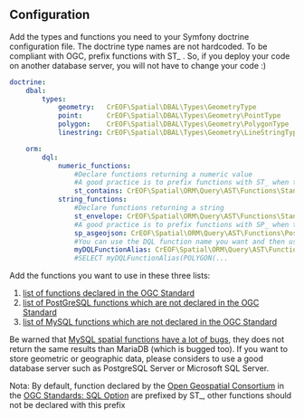 ## Configuration
Add the types and functions you need to your Symfony doctrine configuration file. 
The doctrine type names are not hardcoded. To be compliant with OGC, prefix functions with ST_ . So,
if you deploy your code on another database server, you will not have to change your code :)

```yaml
doctrine:
    dbal:
        types:
            geometry:   CrEOF\Spatial\DBAL\Types\GeometryType
            point:      CrEOF\Spatial\DBAL\Types\Geometry\PointType
            polygon:    CrEOF\Spatial\DBAL\Types\Geometry\PolygonType
            linestring: CrEOF\Spatial\DBAL\Types\Geometry\LineStringType

    orm:
        dql:
            numeric_functions:
                #Declare functions returning a numeric value
                #A good practice is to prefix functions with ST_ when they are issue from the Standard directory
                st_contains: CrEOF\Spatial\ORM\Query\AST\Functions\Standard\STContains
            string_functions:
                #Declare functions returning a string
                st_envelope: CrEOF\Spatial\ORM\Query\AST\Functions\Standard\STEnvelope
                #A good practice is to prefix functions with SP_ when they are not issue from the Standard directory
                sp_asgeojson: CrEOF\Spatial\ORM\Query\AST\Functions\Postgresql\SpAsGeoJson
                #You can use the DQL function name you want and then use it in your DQL
                myDQLFunctionAlias: CrEOF\Spatial\ORM\Query\AST\Functions\Standard\StCentroid
                #SELECT myDQLFunctionAlias(POLYGON(...
```

Add the functions you want to use in these three lists:
1. [list of functions declared in the OGC Standard](./standard/index.md)
2. [list of PostGreSQL functions which are not declared in the OGC Standard](./postgresql/index.md)
3. [list of MySQL functions which are not declared in the OGC Standard](./mysql/index.md)

Be warned that [MySQL spatial functions have a lot of bugs](https://sqlpro.developpez.com/tutoriel/dangers-mysql-mariadb/),
they does not return the same results than MariaDB (which is bugged too). If you want to store geometric or geographic data, 
please considers to use a good database server such as PostgreSQL Server or Microsoft SQL Server.

Nota: By default, function declared by the [Open Geospatial Consortium](https://www.ogc.org/) in the 
[OGC Standards: SQL Option](https://www.ogc.org/standards/sfs) are prefixed by ST_, other functions should not be declared with this prefix

